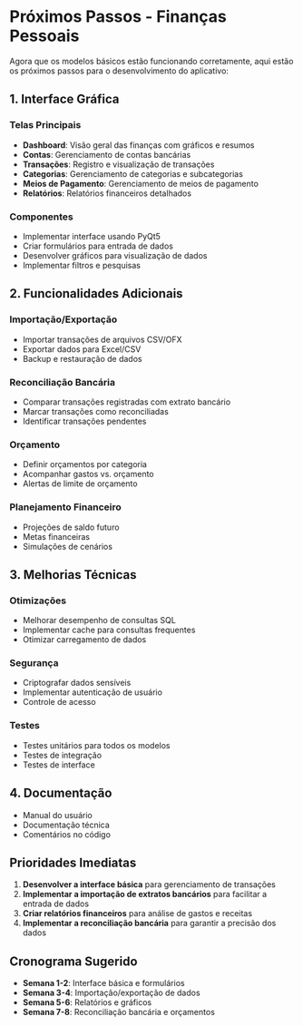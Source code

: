 # Próximos Passos - Finanças Pessoais

Agora que os modelos básicos estão funcionando corretamente, aqui estão os próximos passos para o desenvolvimento do aplicativo:

## 1. Interface Gráfica

### Telas Principais
- **Dashboard**: Visão geral das finanças com gráficos e resumos
- **Contas**: Gerenciamento de contas bancárias
- **Transações**: Registro e visualização de transações
- **Categorias**: Gerenciamento de categorias e subcategorias
- **Meios de Pagamento**: Gerenciamento de meios de pagamento
- **Relatórios**: Relatórios financeiros detalhados

### Componentes
- Implementar interface usando PyQt5
- Criar formulários para entrada de dados
- Desenvolver gráficos para visualização de dados
- Implementar filtros e pesquisas

## 2. Funcionalidades Adicionais

### Importação/Exportação
- Importar transações de arquivos CSV/OFX
- Exportar dados para Excel/CSV
- Backup e restauração de dados

### Reconciliação Bancária
- Comparar transações registradas com extrato bancário
- Marcar transações como reconciliadas
- Identificar transações pendentes

### Orçamento
- Definir orçamentos por categoria
- Acompanhar gastos vs. orçamento
- Alertas de limite de orçamento

### Planejamento Financeiro
- Projeções de saldo futuro
- Metas financeiras
- Simulações de cenários

## 3. Melhorias Técnicas

### Otimizações
- Melhorar desempenho de consultas SQL
- Implementar cache para consultas frequentes
- Otimizar carregamento de dados

### Segurança
- Criptografar dados sensíveis
- Implementar autenticação de usuário
- Controle de acesso

### Testes
- Testes unitários para todos os modelos
- Testes de integração
- Testes de interface

## 4. Documentação

- Manual do usuário
- Documentação técnica
- Comentários no código

## Prioridades Imediatas

1. **Desenvolver a interface básica** para gerenciamento de transações
2. **Implementar a importação de extratos bancários** para facilitar a entrada de dados
3. **Criar relatórios financeiros** para análise de gastos e receitas
4. **Implementar a reconciliação bancária** para garantir a precisão dos dados

## Cronograma Sugerido

- **Semana 1-2**: Interface básica e formulários
- **Semana 3-4**: Importação/exportação de dados
- **Semana 5-6**: Relatórios e gráficos
- **Semana 7-8**: Reconciliação bancária e orçamentos